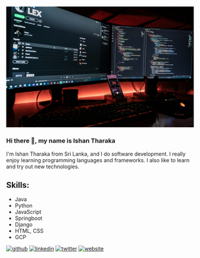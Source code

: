![Ishan Tharaka](https://github.com/ImIshanTharaka/imishantharaka/blob/main/fotis-fotopoulos-SyvsTmuuZyM-unsplash.jpg)

### Hi there 👋, my name is Ishan Tharaka
I'm Ishan Tharaka from Sri Lanka, and I do software development. I really enjoy learning programming languages and frameworks. I also like to learn and try out new technologies.

## Skills: 
* Java
* Python
* JavaScript
* Springboot
* Django
* HTML, CSS
* GCP

[<img src='https://cdn.jsdelivr.net/npm/simple-icons@3.0.1/icons/github.svg' alt='github' height='40'>](https://github.com/imishantharaka)  [<img src='https://cdn.jsdelivr.net/npm/simple-icons@3.0.1/icons/linkedin.svg' alt='linkedin' height='40'>](https://www.linkedin.com/in/ishan-tharaka/)  [<img src='https://cdn.jsdelivr.net/npm/simple-icons@3.0.1/icons/twitter.svg' alt='twitter' height='40'>](https://twitter.com/Ishantharaka5)  [<img src='https://cdn.jsdelivr.net/npm/simple-icons@3.0.1/icons/icloud.svg' alt='website' height='40'>](https://imishantharaka.github.io/)  

